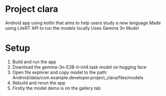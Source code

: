 # Project clara

Android app using kotlin that aims to help users study a new language
Made using LiteRT API to run the models locally
Uses Gemma 3n Model


# Setup
1. Build and run the app
2. Download the gemma-3n-E2B-it-int4.task model on hugging face
3. Open file explorer and copy model to the path: Android/data/com.example.developer.project_clara/files/models
4. Rebuild and rerun the app
5. Firstly the model demo is on the gallery tab
